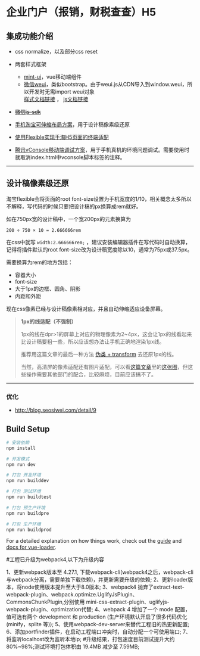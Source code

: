 # 企业门户（报销，财税查查）H5

## 集成功能介绍

- css normalize，以及部分css reset
- 两套样式框架
    - [mint-ui](https://mint-ui.github.io/#!/zh-cn)，vue移动端组件
    - [微信weui](https://github.com/Tencent/weui)，类似bootstrap。由于weui.js从CDN导入到window.weui，所以开发时无需import weui对象<br>
    [样式文档链接](https://github.com/Tencent/weui/wiki) ， [js文档链接](https://github.com/Tencent/weui.js/blob/master/docs/README.md)

- ~~[微信js-sdk](https://mp.weixin.qq.com/wiki?t=resource/res_main&id=mp1421141115)~~

- [手机淘宝可伸缩布局方案](https://github.com/amfe/lib-flexible)，用于设计稿像素级还原
- [使用Flexible实现手淘H5页面的终端适配](https://www.w3cplus.com/mobile/lib-flexible-for-html5-layout.html)
- [腾讯vConsole移动端调试方案](https://github.com/Tencent/vConsole)，用于手机真机的环境问题调试。需要使用时就取消index.html中vconsole脚本标签的注释。
---


## 设计稿像素级还原

淘宝flexible会将页面的root font-size设置为手机宽度的1/10，相关概念太多所以不解释，写代码的时候只要把设计稿的px换算成rem就好。

如在750px宽的设计稿中，一个宽200px的元素换算为

`200 ÷ 750 × 10 = 2.666666rem`

在css中就写 `width:2.666666rem;` ，建议安装编辑器插件在写代码时自动换算，记得将插件默认的root font-size改为设计稿宽度除以10，通常为75px或37.5px。

需要换算为rem的地方包括：
- 容器大小
- font-size
- 大于1px的边框、圆角、阴影
- 内距和外距

现在css像素已经与设计稿像素相对应，并且自动伸缩适应设备屏幕。


> **1px的线适配（不强制）**
>
> 1px的线在dpr>1的屏幕上对应的物理像素为2~4px，这会让1px的线看起来比设计稿要粗一些，所以应该想办法让手机正确地渲染1px线。
>
> 推荐用这篇文章的最后一种方法 [伪类 + transform](http://www.jianshu.com/p/7e63f5a32636) 去还原1px的线。
>
> 当然，高清屏的像素适配还有图片适配，可以看[这篇文章](https://www.w3cplus.com/mobile/lib-flexible-for-html5-layout.html)里的[这张图](http://www.w3cplus.com/sites/default/files/blogs/201212/retina-web-10.jpg)，但这些操作需要其他部门的配合，比较麻烦，目前应该搞不了。

---

### 优化
- http://blog.seosiwei.com/detail/9

## Build Setup

``` bash
# 安装依赖
npm install

# 开发模式
npm run dev

# 打包 开发环境
npm run builddev

# 打包 测试环境
npm run buildtest

# 打包 预生产环境
npm run buildpre

# 打包 生产环境
npm run buildprod
```

For a detailed explanation on how things work, check out the [guide](http://vuejs-templates.github.io/webpack/) and [docs for vue-loader](http://vuejs.github.io/vue-loader).

#工程已升级为webpack4,以下为升级内容

1、更新webpack版本至 4.27.1, 下载webpack-cli(webpack4之后，webpack-cli与webpack分离，需要单独下载依赖)，并更新需要升级的依赖;
2、更新loader版本，将node使用版本提升至大于8.0版本;
3、webpack4 抛弃了extract-text-webpack-plugin、webpack.optimize.UglifyJsPlugin、CommonsChunkPlugin,分别使用 mini-css-extract-plugin、uglifyjs-webpack-plugin、optimization代替;
4、webpack 4 增加了一个 mode 配置，值可选有两个 development 和 production  (生产环境默认开启了很多代码优化(minify，splite 等));
5、使用webpack-dev-server来替代工程旧的热更新配置;
6、添加portfinder插件，在启动工程端口冲突时，自动分配一个可使用端口;
7、将监听localhost改为监听本地ip;
#升级结果，打包速度目前测试提升大约 80%~98%;测试环境打包体积由 19.4MB 减少至 7.59MB;


